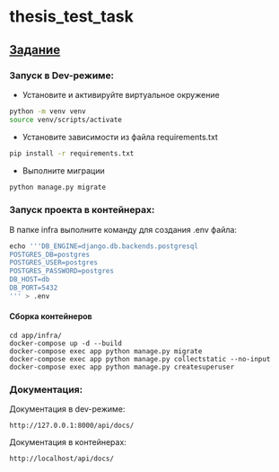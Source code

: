 # thesis_test_task

## [Задание](https://docs.google.com/document/d/1W_9il7Z3TTp7zJ3KDnwFJnN-FdX9TBXDlslEs12keNc/edit#)

### Запуск в Dev-режиме:
- Установите и активируйте виртуальное окружение
```bash
python -m venv venv
source venv/scripts/activate
```
- Установите зависимости из файла requirements.txt
```bash
pip install -r requirements.txt
```
- Выполните миграции
```bash
python manage.py migrate
```

### Запуск проекта в контейнерах:

В папке infra выполните команду для создания .env файла:

```py
echo '''DB_ENGINE=django.db.backends.postgresql
POSTGRES_DB=postgres
POSTGRES_USER=postgres
POSTGRES_PASSWORD=postgres
DB_HOST=db
DB_PORT=5432
''' > .env
```

#### Сборка контейнеров
```
cd app/infra/
docker-compose up -d --build
docker-compose exec app python manage.py migrate
docker-compose exec app python manage.py collectstatic --no-input
docker-compose exec app python manage.py createsuperuser
```

### Документация:

Документация в dev-режиме:
```
http://127.0.0.1:8000/api/docs/
```

Документация в контейнерах:
```
http://localhost/api/docs/
```